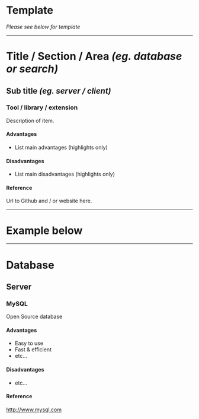 # Template

*Please see below for template*

---

# Title / Section / Area *(eg. database or search)*

## Sub title *(eg. server / client)*

### Tool / library / extension

Description of item.

#### Advantages

* List main advantages (highlights only)

#### Disadvantages 

* List main disadvantages (highlights only)

#### Reference

Url to Github and / or website here.

---

# Example below

---

# Database

## Server

### MySQL

Open Source database

#### Advantages

* Easy to use
* Fast & efficient
* etc...

#### Disadvantages 

* etc...

#### Reference

http://www.mysql.com
